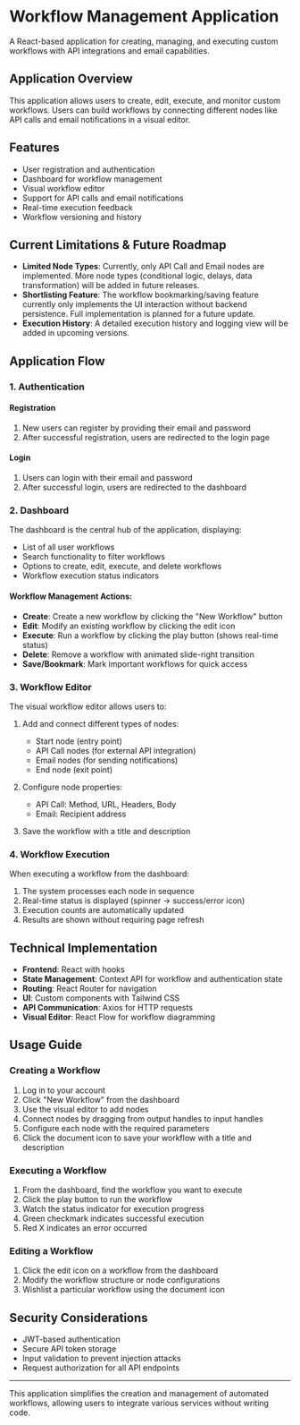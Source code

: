 # Workflow Management Application

A React-based application for creating, managing, and executing custom workflows with API integrations and email capabilities.

## Application Overview

This application allows users to create, edit, execute, and monitor custom workflows. Users can build workflows by connecting different nodes like API calls and email notifications in a visual editor.

## Features

- User registration and authentication
- Dashboard for workflow management
- Visual workflow editor
- Support for API calls and email notifications
- Real-time execution feedback
- Workflow versioning and history

## Current Limitations & Future Roadmap

- **Limited Node Types**: Currently, only API Call and Email nodes are implemented. More node types (conditional logic, delays, data transformation) will be added in future releases.
- **Shortlisting Feature**: The workflow bookmarking/saving feature currently only implements the UI interaction without backend persistence. Full implementation is planned for a future update.
- **Execution History**: A detailed execution history and logging view will be added in upcoming versions.

## Application Flow

### 1. Authentication

#### Registration
1. New users can register by providing their email and password
2. After successful registration, users are redirected to the login page

#### Login
1. Users can login with their email and password
2. After successful login, users are redirected to the dashboard

### 2. Dashboard

The dashboard is the central hub of the application, displaying:
- List of all user workflows
- Search functionality to filter workflows
- Options to create, edit, execute, and delete workflows
- Workflow execution status indicators

#### Workflow Management Actions:
- **Create**: Create a new workflow by clicking the "New Workflow" button
- **Edit**: Modify an existing workflow by clicking the edit icon
- **Execute**: Run a workflow by clicking the play button (shows real-time status)
- **Delete**: Remove a workflow with animated slide-right transition
- **Save/Bookmark**: Mark important workflows for quick access

### 3. Workflow Editor

The visual workflow editor allows users to:
1. Add and connect different types of nodes:
   - Start node (entry point)
   - API Call nodes (for external API integration)
   - Email nodes (for sending notifications)
   - End node (exit point)
   
2. Configure node properties:
   - API Call: Method, URL, Headers, Body
   - Email: Recipient address

3. Save the workflow with a title and description

### 4. Workflow Execution

When executing a workflow from the dashboard:
1. The system processes each node in sequence
2. Real-time status is displayed (spinner → success/error icon)
3. Execution counts are automatically updated
4. Results are shown without requiring page refresh

## Technical Implementation

- **Frontend**: React with hooks
- **State Management**: Context API for workflow and authentication state
- **Routing**: React Router for navigation
- **UI**: Custom components with Tailwind CSS
- **API Communication**: Axios for HTTP requests
- **Visual Editor**: React Flow for workflow diagramming

## Usage Guide

### Creating a Workflow
1. Log in to your account
2. Click "New Workflow" from the dashboard
3. Use the visual editor to add nodes
4. Connect nodes by dragging from output handles to input handles
5. Configure each node with the required parameters
6. Click the document icon to save your workflow with a title and description

### Executing a Workflow
1. From the dashboard, find the workflow you want to execute
2. Click the play button to run the workflow
3. Watch the status indicator for execution progress
4. Green checkmark indicates successful execution
5. Red X indicates an error occurred

### Editing a Workflow
1. Click the edit icon on a workflow from the dashboard
2. Modify the workflow structure or node configurations
3. Wishlist a particular workflow using the document icon

## Security Considerations

- JWT-based authentication
- Secure API token storage
- Input validation to prevent injection attacks
- Request authorization for all API endpoints

---

This application simplifies the creation and management of automated workflows, allowing users to integrate various services without writing code.
